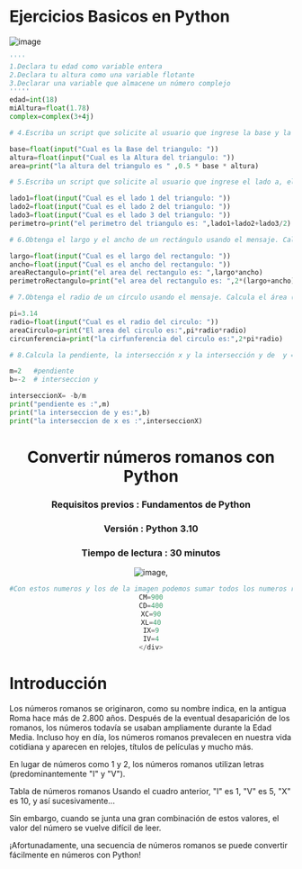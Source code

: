 # Ejercicios Basicos en Python

![image](https://github.com/BoatCode404/AprendiendoPython/assets/166348131/123a5cfa-d26c-43bf-8df9-82f591ba4dfe)

```py
''''
1.Declara tu edad como variable entera
2.Declara tu altura como una variable flotante
3.Declarar una variable que almacene un número complejo
'''''
edad=int(18)
miAltura=float(1.78)
complex=complex(3+4j)

# 4.Escriba un script que solicite al usuario que ingrese la base y la altura del triángulo y calcule el área de este triángulo (área = 0,5 x b x h).

base=float(input("Cual es la Base del triangulo: "))
altura=float(input("Cual es la Altura del triangulo: "))
area=print("la altura del triangulo es " ,0.5 * base * altura)

# 5.Escriba un script que solicite al usuario que ingrese el lado a, el lado b y el lado c del triángulo. Calcula el perímetro del triángulo (perímetro = a + b + c).

lado1=float(input("Cual es el lado 1 del triangulo: "))
lado2=float(input("Cual es el lado 2 del triangulo: "))
lado3=float(input("Cual es el lado 3 del triangulo: "))
perimetro=print("el perimetro del triangulo es: ",lado1+lado2+lado3/2)

# 6.Obtenga el largo y el ancho de un rectángulo usando el mensaje. Calcula su área (área = largo x ancho) y perímetro (perímetro = 2 x (largo + ancho))

largo=float(input("Cual es el largo del rectangulo: "))
ancho=float(input("Cual es el ancho del rectangulo: "))
areaRectangulo=print("el area del rectangulo es: ",largo*ancho)
perimetroRectangulo=print("el area del rectangulo es: ",2*(largo+ancho))

# 7.Obtenga el radio de un círculo usando el mensaje. Calcula el área (área = pi xrxr) y la circunferencia (c = 2 x pi xr) donde pi = 3,14.

pi=3.14
radio=float(input("Cual es el radio del circulo: "))
areaCirculo=print("El area del circulo es:",pi*radio*radio)
circunferencia=print("la cirfunferencia del circulo es:",2*pi*radio)

# 8.Calcula la pendiente, la intersección x y la intersección y de  y = (2x -2) importante 2 es el  metro o pendiente por que esta mas cerca de la x

m=2   #pendiente 
b=-2  # interseccion y

interseccionX= -b/m
print("pendiente es :",m)
print("la interseccion de y es:",b)
print("la interseccion de x es :",interseccionX)
````
<div align="center">
  
# Convertir números romanos con Python                                                                                              
 ### Requisitos previos : Fundamentos de Python
 ### Versión : Python 3.10
 ### Tiempo de lectura : 30 minutos
 ![image](https://github.com/BoatCode404/AprendiendoPython/assets/166348131/ab21efab-d438-4d42-9bfd-a0dbea90a58b),
```py
#Con estos numeros y los de la imagen podemos sumar todos los numeros romanos 
CM=900
CD=400
XC=90
XL=40
IX=9
IV=4
</div>
```
</div>

# Introducción
Los números romanos se originaron, como su nombre indica, en la antigua Roma hace más de 2.800 años. Después de la eventual desaparición de los romanos, los números todavía se usaban ampliamente durante la Edad Media. Incluso hoy en día, los números romanos prevalecen en nuestra vida cotidiana y aparecen en relojes, títulos de películas y mucho más.

En lugar de números como 1 y 2, los números romanos utilizan letras (predominantemente "I" y "V").

Tabla de números romanos
Usando el cuadro anterior, "I" es 1, "V" es 5, "X" es 10, y así sucesivamente...

Sin embargo, cuando se junta una gran combinación de estos valores, el valor del número se vuelve difícil de leer.

¡Afortunadamente, una secuencia de números romanos se puede convertir fácilmente en números con Python!

